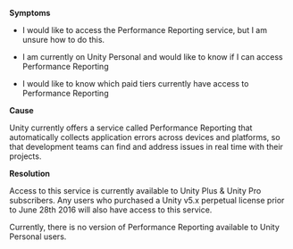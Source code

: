 
        

**Symptoms** 

*   I would like to access the Performance Reporting service, but I am unsure how to do this.
*   I am currently on Unity Personal and would like to know if I can access Performance Reporting  

*   I would like to know which paid tiers currently have access to Performance Reporting

**Cause** 

Unity currently offers a service called Performance Reporting that automatically collects application errors across devices and platforms, so that development teams can find and address issues in real time with their projects.

**Resolution** 

Access to this service is currently available to Unity Plus & Unity Pro subscribers. Any users who purchased a Unity v5.x perpetual license prior to June 28th 2016 will also have access to this service. 

Currently, there is no version of Performance Reporting available to Unity Personal users.

      